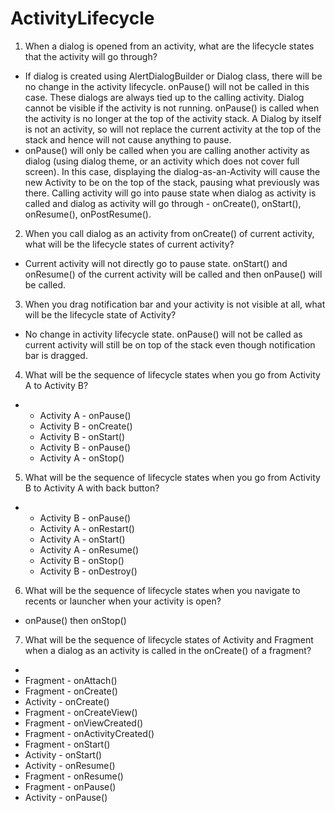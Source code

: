 # ActivityLifecycle
1. When a dialog is opened from an activity, what are the lifecycle states that the activity will go through?
* If dialog is created using AlertDialogBuilder or Dialog class, there will be no change in the activity lifecycle. onPause() will not be called in this case. These dialogs are always tied up to the calling activity. Dialog cannot be visible if the activity is not running. 
onPause() is called when the activity is no longer at the top of the activity stack. A Dialog by itself is not an activity, so will not replace the current activity at the top of the stack and hence will not cause anything to pause.
* onPause() will only be called when you are calling another activity as dialog (using dialog theme, or an activity which does not cover full screen). In this case, displaying the dialog-as-an-Activity will cause the new Activity to be on the top of the stack, pausing what previously was there. Calling activity will go into pause state when dialog as activity is called and dialog as activity will go through - onCreate(), onStart(), onResume(), onPostResume().

2. When you call dialog as an activity from onCreate() of current activity, what will be the lifecycle states of current activity?
* Current activity will not directly go to pause state. onStart() and onResume() of the current activity will be called and then onPause() will be called.

3. When you drag notification bar and your activity is not visible at all, what will be the lifecycle state of Activity?
* No change in activity lifecycle state. onPause() will not be called as current activity will still be on top of the stack even though notification bar is dragged.

4. What will be the sequence of lifecycle states when you go from Activity A to Activity B?
* 
  * Activity A - onPause()
  * Activity B - onCreate()
  * Activity B - onStart()
  * Activity B - onPause()
  * Activity A - onStop()

5. What will be the sequence of lifecycle states when you go from Activity B to Activity A with back button?
* 
  * Activity B - onPause()
  * Activity A - onRestart()
  * Activity A - onStart()
  * Activity A - onResume()
  * Activity B - onStop()
  * Activity B - onDestroy()

6. What will be the sequence of lifecycle states when you navigate to recents or launcher when your activity is open?
* onPause() then onStop()

7. What will be the sequence of lifecycle states of Activity and Fragment when a dialog as an activity is called in the onCreate() of a fragment?
* 
 * Fragment - onAttach()
 * Fragment - onCreate()
 * Activity - onCreate()
 * Fragment - onCreateView()
 * Fragment - onViewCreated()
 * Fragment - onActivityCreated()
 * Fragment - onStart()
 * Activity - onStart()
 * Activity - onResume()
 * Fragment - onResume()
 * Fragment - onPause()
 * Activity - onPause()

